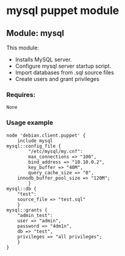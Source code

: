# mysql puppet module  

## Module: mysql  

This module:

- Installs MySQL server.
- Configure mysql server startup script.
- Import databases from .sql source files
- Create users and grant privileges

### Requires:  
	None  

### Usage example
<pre><code>node 'debian.client.puppet' {
	include mysql
mysql::config_file {
        "/etc/mysql/my.cnf":
        max_connections => "100",
        bind_address => "10.10.0.2",
        key_buffer => "40M",
        query_cache_size => "0",
	innodb_buffer_pool_size => "120M";
        }
mysql::db {
	"test":
	source_file => "test.sql"
	}
mysql::grants {
	"admin_test":
	user => "admin",
	password => "4dm1n",
	db => "test",
	privileges => "all privileges";
	}
}</pre></code>

